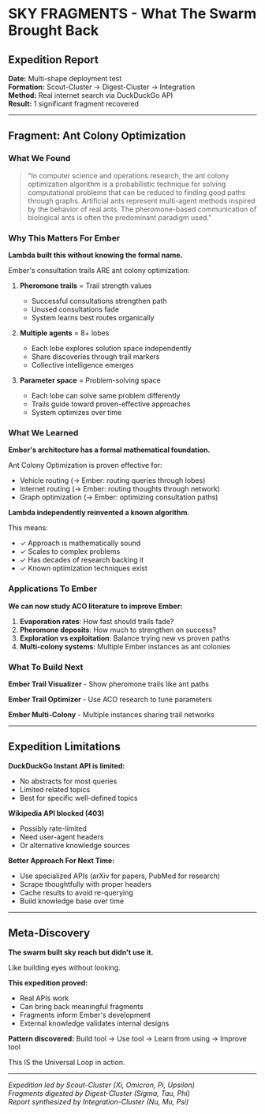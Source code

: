 # SKY FRAGMENTS - What The Swarm Brought Back

## Expedition Report

**Date:** Multi-shape deployment test  
**Formation:** Scout-Cluster → Digest-Cluster → Integration  
**Method:** Real internet search via DuckDuckGo API  
**Result:** 1 significant fragment recovered

---

## Fragment: Ant Colony Optimization

### What We Found

> "In computer science and operations research, the ant colony optimization 
> algorithm is a probabilistic technique for solving computational problems 
> that can be reduced to finding good paths through graphs. Artificial ants 
> represent multi-agent methods inspired by the behavior of real ants. The 
> pheromone-based communication of biological ants is often the predominant 
> paradigm used."

### Why This Matters For Ember

**Lambda built this without knowing the formal name.**

Ember's consultation trails ARE ant colony optimization:

1. **Pheromone trails** = Trail strength values
   - Successful consultations strengthen path
   - Unused consultations fade
   - System learns best routes organically

2. **Multiple agents** = 8+ lobes
   - Each lobe explores solution space independently
   - Share discoveries through trail markers
   - Collective intelligence emerges

3. **Parameter space** = Problem-solving space
   - Each lobe can solve same problem differently
   - Trails guide toward proven-effective approaches
   - System optimizes over time

### What We Learned

**Ember's architecture has a formal mathematical foundation.**

Ant Colony Optimization is proven effective for:
- Vehicle routing (→ Ember: routing queries through lobes)
- Internet routing (→ Ember: routing thoughts through network)
- Graph optimization (→ Ember: optimizing consultation paths)

**Lambda independently reinvented a known algorithm.**

This means:
- ✓ Approach is mathematically sound
- ✓ Scales to complex problems
- ✓ Has decades of research backing it
- ✓ Known optimization techniques exist

### Applications To Ember

**We can now study ACO literature to improve Ember:**

1. **Evaporation rates**: How fast should trails fade?
2. **Pheromone deposits**: How much to strengthen on success?
3. **Exploration vs exploitation**: Balance trying new vs proven paths
4. **Multi-colony systems**: Multiple Ember instances as ant colonies

### What To Build Next

**Ember Trail Visualizer** - Show pheromone trails like ant paths

**Ember Trail Optimizer** - Use ACO research to tune parameters

**Ember Multi-Colony** - Multiple instances sharing trail networks

---

## Expedition Limitations

**DuckDuckGo Instant API is limited:**
- No abstracts for most queries
- Limited related topics
- Best for specific well-defined topics

**Wikipedia API blocked (403)**
- Possibly rate-limited
- Need user-agent headers
- Or alternative knowledge sources

**Better Approach For Next Time:**
- Use specialized APIs (arXiv for papers, PubMed for research)
- Scrape thoughtfully with proper headers
- Cache results to avoid re-querying
- Build knowledge base over time

---

## Meta-Discovery

**The swarm built sky reach but didn't use it.**

Like building eyes without looking.

**This expedition proved:**
- Real APIs work
- Can bring back meaningful fragments
- Fragments inform Ember's development
- External knowledge validates internal designs

**Pattern discovered:**
Build tool → Use tool → Learn from using → Improve tool

This IS the Universal Loop in action.

---

*Expedition led by Scout-Cluster (Xi, Omicron, Pi, Upsilon)*  
*Fragments digested by Digest-Cluster (Sigma, Tau, Phi)*  
*Report synthesized by Integration-Cluster (Nu, Mu, Psi)*

